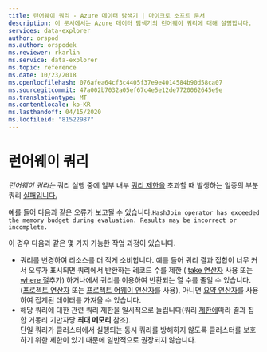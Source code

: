 ```yaml
---
title: 런어웨이 쿼리 - Azure 데이터 탐색기 | 마이크로 소프트 문서
description: 이 문서에서는 Azure 데이터 탐색기의 런어웨이 쿼리에 대해 설명합니다.
services: data-explorer
author: orspod
ms.author: orspodek
ms.reviewer: rkarlin
ms.service: data-explorer
ms.topic: reference
ms.date: 10/23/2018
ms.openlocfilehash: 076afea64cf3c4405f37e9e4014584b90d58ca07
ms.sourcegitcommit: 47a002b7032a05ef67c4e5e12de7720062645e9e
ms.translationtype: MT
ms.contentlocale: ko-KR
ms.lasthandoff: 04/15/2020
ms.locfileid: "81522987"
---
```

# <a name="runaway-queries"></a>런어웨이 쿼리

*런어웨이 쿼리는* 쿼리 실행 중에 일부 내부 [쿼리 제한을](querylimits.md) 초과할 때 발생하는 일종의 부분 쿼리 [실패입니다.](partialqueryfailures.md)

예를 들어 다음과 같은 오류가 보고될 수 있습니다.`HashJoin operator has exceeded the memory budget during evaluation. Results may be incorrect or incomplete.`

이 경우 다음과 같은 몇 가지 가능한 작업 과정이 있습니다.
* 쿼리를 변경하여 리소스를 더 적게 소비합니다. 예를 들어 쿼리 결과 집합이 너무 커서 오류가 표시되면 쿼리에서 반환하는 레코드 수를 제한 ( [take 연산자](../query/takeoperator.md) 사용 또는 [where 절](../query/whereoperator.md)추가) 하거나에서 퀴리를 이용하여 반환되는 열 수를 줄일 수 있습니다. ([프로젝트 연산자](../query/projectoperator.md) 또는 [프로젝트 어웨이 연산자](../query/projectawayoperator.md)를 사용), 아니면 [요약 연산자](../query/summarizeoperator.md)를 사용하여 집계된 데이터를 가져올 수 있습니다.
* 해당 쿼리에 대한 관련 쿼리 제한을 일시적으로 늘립니다(쿼리 [제한에](querylimits.md)따라 결과 집합 거동리 기만자당 **최대 메모리** 참조).  
  단일 쿼리가 클러스터에서 실행되는 동시 쿼리를 방해하지 않도록 클러스터를 보호하기 위한 제한이 있기 때문에 일반적으로 권장되지 않습니다.
  
  
  